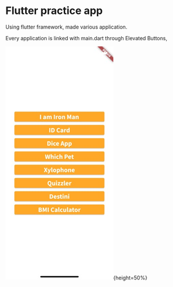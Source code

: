 # Flutter practice app

Using flutter framework, made various application.

Every application is linked with main.dart through Elevated Buttons,

![main.dart](./images/0.jpeg){height=50%}


